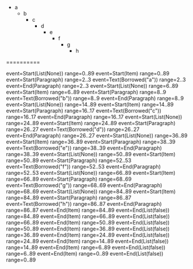 - a
  + b
    - c
      + d
        - e
          + f
            - g
              + h

==========

event=Start(List(None)) range=0..89
event=Start(Item) range=0..89
event=Start(Paragraph) range=2..3
event=Text(Borrowed("a")) range=2..3
event=End(Paragraph) range=2..3
event=Start(List(None)) range=6..89
event=Start(Item) range=6..89
event=Start(Paragraph) range=8..9
event=Text(Borrowed("b")) range=8..9
event=End(Paragraph) range=8..9
event=Start(List(None)) range=14..89
event=Start(Item) range=14..89
event=Start(Paragraph) range=16..17
event=Text(Borrowed("c")) range=16..17
event=End(Paragraph) range=16..17
event=Start(List(None)) range=24..89
event=Start(Item) range=24..89
event=Start(Paragraph) range=26..27
event=Text(Borrowed("d")) range=26..27
event=End(Paragraph) range=26..27
event=Start(List(None)) range=36..89
event=Start(Item) range=36..89
event=Start(Paragraph) range=38..39
event=Text(Borrowed("e")) range=38..39
event=End(Paragraph) range=38..39
event=Start(List(None)) range=50..89
event=Start(Item) range=50..89
event=Start(Paragraph) range=52..53
event=Text(Borrowed("f")) range=52..53
event=End(Paragraph) range=52..53
event=Start(List(None)) range=66..89
event=Start(Item) range=66..89
event=Start(Paragraph) range=68..69
event=Text(Borrowed("g")) range=68..69
event=End(Paragraph) range=68..69
event=Start(List(None)) range=84..89
event=Start(Item) range=84..89
event=Start(Paragraph) range=86..87
event=Text(Borrowed("h")) range=86..87
event=End(Paragraph) range=86..87
event=End(Item) range=84..89
event=End(List(false)) range=84..89
event=End(Item) range=66..89
event=End(List(false)) range=66..89
event=End(Item) range=50..89
event=End(List(false)) range=50..89
event=End(Item) range=36..89
event=End(List(false)) range=36..89
event=End(Item) range=24..89
event=End(List(false)) range=24..89
event=End(Item) range=14..89
event=End(List(false)) range=14..89
event=End(Item) range=6..89
event=End(List(false)) range=6..89
event=End(Item) range=0..89
event=End(List(false)) range=0..89
